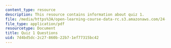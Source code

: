 ```yaml
---
content_type: resource
description: This resource contains information about quiz 1.
file: /media/https%3A/open-learning-course-data-rc.s3.amazonaws.com/24-04j-justice-spring-2012/7d4bd5dc2c27860b22b71ef77315bc42_MIT24_04JS12_quiz1.pdf
file_type: application/pdf
resourcetype: Document
title: Quiz 1 Questions
uid: 7d4bd5dc-2c27-860b-22b7-1ef77315bc42
---
```

